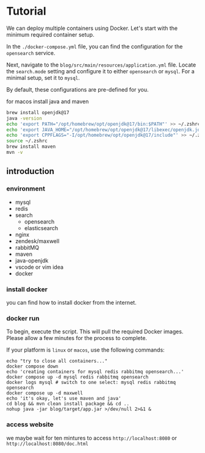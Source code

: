 # Tutorial

We can deploy multiple containers using Docker. Let's start with the minimum required container setup.

In the `./docker-compose.yml` file, you can find the configuration for the `opensearch` service.

Next, navigate to the `blog/src/main/resources/application.yml` file. Locate the `search.mode` setting and configure it to either `opensearch` or `mysql`. For a minimal setup, set it to `mysql`.

By default, these configurations are pre-defined for you.

for macos install java and maven

```bash
brew install openjdk@17
java -version
echo 'export PATH="/opt/homebrew/opt/openjdk@17/bin:$PATH"' >> ~/.zshrc
echo 'export JAVA_HOME="/opt/homebrew/opt/openjdk@17/libexec/openjdk.jdk/Contents/Home"' >> ~/.zshrc
echo 'export CPPFLAGS="-I/opt/homebrew/opt/openjdk@17/include"' >> ~/.zshrc
source ~/.zshrc
brew install maven
mvn -v

```

## introduction

### environment

- mysql
- redis
- search
  - opensearch
  - elasticsearch
- nginx
- zendesk/maxwell
- rabbitMQ
- maven
- java-openjdk
- vscode or vim idea
- docker

### install docker

you can find how to install docker from the internet.

### docker run

To begin, execute the script. This will pull the required Docker images. Please allow a few minutes for the process to complete.

If your platform is `linux` or `macos`, use the following commands:

```shell
echo "try to close all containers..."
docker compose down
echo 'creating containers for mysql redis rabbitmq opensearch...'
docker compose up -d mysql redis rabbitmq opensearch
docker logs mysql # switch to one select: mysql redis rabbitmq opensearch
docker compose up -d maxwell
echo 'it's okay, let's use maven and java'
cd blog && mvn clean install package && cd ..
nohup java -jar blog/target/app.jar >/dev/null 2>&1 &
```

### access website

we maybe wait for ten mintures to access `http://localhost:8080` or `http://localhost:8080/doc.html`